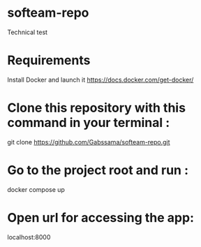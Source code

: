 # softeam-repo
Technical test

# Requirements
Install Docker and launch it
https://docs.docker.com/get-docker/

# Clone this repository with this command in your terminal : 
git clone https://github.com/Gabssama/softeam-repo.git

# Go to the project root and run :
docker compose up

# Open url for accessing the app:
localhost:8000
